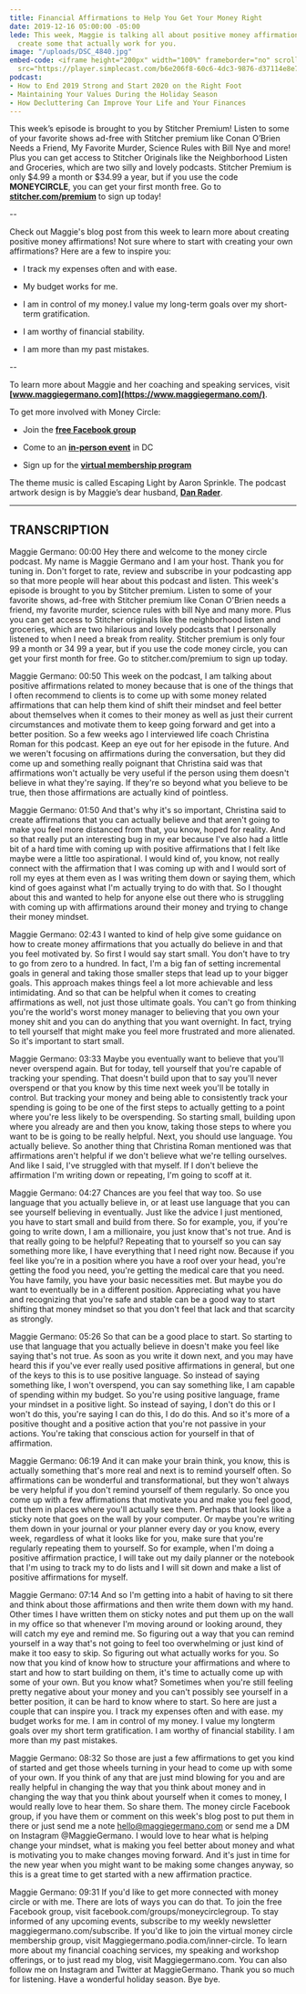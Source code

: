 ```yaml
---
title: Financial Affirmations to Help You Get Your Money Right
date: 2019-12-16 05:00:00 -05:00
lede: This week, Maggie is talking all about positive money affirmations and how to
  create some that actually work for you.
image: "/uploads/DSC_4840.jpg"
embed-code: <iframe height="200px" width="100%" frameborder="no" scrolling="no" seamless
  src="https://player.simplecast.com/b6e206f8-60c6-4dc3-9876-d37114e8e7ca?dark=false"></iframe>
podcast:
- How to End 2019 Strong and Start 2020 on the Right Foot
- Maintaining Your Values During the Holiday Season
- How Decluttering Can Improve Your Life and Your Finances
---
```


This week’s episode is brought to you by Stitcher Premium! Listen to some of your favorite shows ad-free with Stitcher premium like Conan O’Brien Needs a Friend, My Favorite Murder, Science Rules with Bill Nye and more! Plus you can get access to Stitcher Originals like the Neighborhood Listen and Groceries, which are two silly and lovely podcasts. Stitcher Premium is only $4.99 a month or $34.99 a year, but if you use the code **MONEYCIRCLE**, you can get your first month free. Go to **[stitcher.com/premium](https://www.stitcher.com/premium)** to sign up today!

--

Check out Maggie's blog post from this week to learn more about creating positive money affirmations! Not sure where to start with creating your own affirmations? Here are a few to inspire you:

* I track my expenses often and with ease.

* My budget works for me.

* I am in control of my money.I value my long-term goals over my short-term gratification.

* I am worthy of financial stability.

* I am more than my past mistakes.

--

To learn more about Maggie and her coaching and speaking services, visit **[www.maggiegermano.com](https://www.maggiegermano.com/)**.

To get more involved with Money Circle:

* Join the **[free Facebook group](https://www.facebook.com/groups/MoneyCircleGroup)**

* Come to an **[in-person event](https://www.maggiegermano.com/moneycircle/)** in DC

* Sign up for the **[virtual membership program](https://maggiegermano.podia.com/inner-circle)**

The theme music is called Escaping Light by Aaron Sprinkle. The podcast artwork design is by Maggie’s dear husband, **[Dan Rader](https://danrdesign.com/)**.

---

## TRANSCRIPTION

Maggie Germano: 00:00 Hey there and welcome to the money circle podcast. My name is Maggie Germano and I am your host. Thank you for tuning in. Don't forget to rate, review and subscribe in your podcasting app so that more people will hear about this podcast and listen. This week's episode is brought to you by Stitcher premium. Listen to some of your favorite shows, ad-free with Stitcher premium like Conan O'Brien needs a friend, my favorite murder, science rules with bill Nye and many more. Plus you can get access to Stitcher originals like the neighborhood listen and groceries, which are two hilarious and lovely podcasts that I personally listened to when I need a break from reality. Stitcher premium is only four 99 a month or 34 99 a year, but if you use the code money circle, you can get your first month for free. Go to stitcher.com/premium to sign up today.

Maggie Germano: 00:50 This week on the podcast, I am talking about positive affirmations related to money because that is one of the things that I often recommend to clients is to come up with some money related affirmations that can help them kind of shift their mindset and feel better about themselves when it comes to their money as well as just their current circumstances and motivate them to keep going forward and get into a better position. So a few weeks ago I interviewed life coach Christina Roman for this podcast. Keep an eye out for her episode in the future. And we weren't focusing on affirmations during the conversation, but they did come up and something really poignant that Christina said was that affirmations won't actually be very useful if the person using them doesn't believe in what they're saying. If they're so beyond what you believe to be true, then those affirmations are actually kind of pointless.

Maggie Germano: 01:50 And that's why it's so important, Christina said to create affirmations that you can actually believe and that aren't going to make you feel more distanced from that, you know, hoped for reality. And so that really put an interesting bug in my ear because I've also had a little bit of a hard time with coming up with positive affirmations that I felt like maybe were a little too aspirational. I would kind of, you know, not really connect with the affirmation that I was coming up with and I would sort of roll my eyes at them even as I was writing them down or saying them, which kind of goes against what I'm actually trying to do with that. So I thought about this and wanted to help for anyone else out there who is struggling with coming up with affirmations around their money and trying to change their money mindset.

Maggie Germano: 02:43 I wanted to kind of help give some guidance on how to create money affirmations that you actually do believe in and that you feel motivated by. So first I would say start small. You don't have to try to go from zero to a hundred. In fact, I'm a big fan of setting incremental goals in general and taking those smaller steps that lead up to your bigger goals. This approach makes things feel a lot more achievable and less intimidating. And so that can be helpful when it comes to creating affirmations as well, not just those ultimate goals. You can't go from thinking you're the world's worst money manager to believing that you own your money shit and you can do anything that you want overnight. In fact, trying to tell yourself that might make you feel more frustrated and more alienated. So it's important to start small.

Maggie Germano: 03:33 Maybe you eventually want to believe that you'll never overspend again. But for today, tell yourself that you're capable of tracking your spending. That doesn't build upon that to say you'll never overspend or that you know by this time next week you'll be totally in control. But tracking your money and being able to consistently track your spending is going to be one of the first steps to actually getting to a point where you're less likely to be overspending. So starting small, building upon where you already are and then you know, taking those steps to where you want to be is going to be really helpful. Next, you should use language. You actually believe. So another thing that Christina Roman mentioned was that affirmations aren't helpful if we don't believe what we're telling ourselves. And like I said, I've struggled with that myself. If I don't believe the affirmation I'm writing down or repeating, I'm going to scoff at it.

Maggie Germano: 04:27 Chances are you feel that way too. So use language that you actually believe in, or at least use language that you can see yourself believing in eventually. Just like the advice I just mentioned, you have to start small and build from there. So for example, you, if you're going to write down, I am a millionaire, you just know that's not true. And is that really going to be helpful? Repeating that to yourself so you can say something more like, I have everything that I need right now. Because if you feel like you're in a position where you have a roof over your head, you're getting the food you need, you're getting the medical care that you need. You have family, you have your basic necessities met. But maybe you do want to eventually be in a different position. Appreciating what you have and recognizing that you're safe and stable can be a good way to start shifting that money mindset so that you don't feel that lack and that scarcity as strongly.

Maggie Germano: 05:26 So that can be a good place to start. So starting to use that language that you actually believe in doesn't make you feel like saying that's not true. As soon as you write it down next, and you may have heard this if you've ever really used positive affirmations in general, but one of the keys to this is to use positive language. So instead of saying something like, I won't overspend, you can say something like, I am capable of spending within my budget. So you're using positive language, frame your mindset in a positive light. So instead of saying, I don't do this or I won't do this, you're saying I can do this, I do do this. And so it's more of a positive thought and a positive action that you're not passive in your actions. You're taking that conscious action for yourself in that of affirmation.

Maggie Germano: 06:19 And it can make your brain think, you know, this is actually something that's more real and next is to remind yourself often. So affirmations can be wonderful and transformational, but they won't always be very helpful if you don't remind yourself of them regularly. So once you come up with a few affirmations that motivate you and make you feel good, put them in places where you'll actually see them. Perhaps that looks like a sticky note that goes on the wall by your computer. Or maybe you're writing them down in your journal or your planner every day or you know, every week, regardless of what it looks like for you, make sure that you're regularly repeating them to yourself. So for example, when I'm doing a positive affirmation practice, I will take out my daily planner or the notebook that I'm using to track my to do lists and I will sit down and make a list of positive affirmations for myself.

Maggie Germano: 07:14 And so I'm getting into a habit of having to sit there and think about those affirmations and then write them down with my hand. Other times I have written them on sticky notes and put them up on the wall in my office so that whenever I'm moving around or looking around, they will catch my eye and remind me. So figuring out a way that you can remind yourself in a way that's not going to feel too overwhelming or just kind of make it too easy to skip. So figuring out what actually works for you. So now that you kind of know how to structure your affirmations and where to start and how to start building on them, it's time to actually come up with some of your own. But you know what? Sometimes when you're still feeling pretty negative about your money and you can't possibly see yourself in a better position, it can be hard to know where to start. So here are just a couple that can inspire you. I track my expenses often and with ease. my budget works for me. I am in control of my money. I value my longterm goals over my short term gratification. I am worthy of financial stability. I am more than my past mistakes.

Maggie Germano: 08:32 So those are just a few affirmations to get you kind of started and get those wheels turning in your head to come up with some of your own. If you think of any that are just mind blowing for you and are really helpful in changing the way that you think about money and in changing the way that you think about yourself when it comes to money, I would really love to hear them. So share them. The money circle Facebook group, if you have them or comment on this week's blog post to put them in there or just send me a note hello@maggiegermano.com or send me a DM on Instagram @MaggieGermano. I would love to hear what is helping change your mindset, what is making you feel better about money and what is motivating you to make changes moving forward. And it's just in time for the new year when you might want to be making some changes anyway, so this is a great time to get started with a new affirmation practice.

Maggie Germano: 09:31 If you'd like to get more connected with money circle or with me. There are lots of ways you can do that. To join the free Facebook group, visit facebook.com/groups/moneycirclegroup. To stay informed of any upcoming events, subscribe to my weekly newsletter maggiegermano.com/subscribe. If you'd like to join the virtual money circle membership group, visit Maggiegermano.podia.com/inner-circle. To learn more about my financial coaching services, my speaking and workshop offerings, or to just read my blog, visit Maggiegermano.com. You can also follow me on Instagram and Twitter at MaggieGermano. Thank you so much for listening. Have a wonderful holiday season. Bye bye.